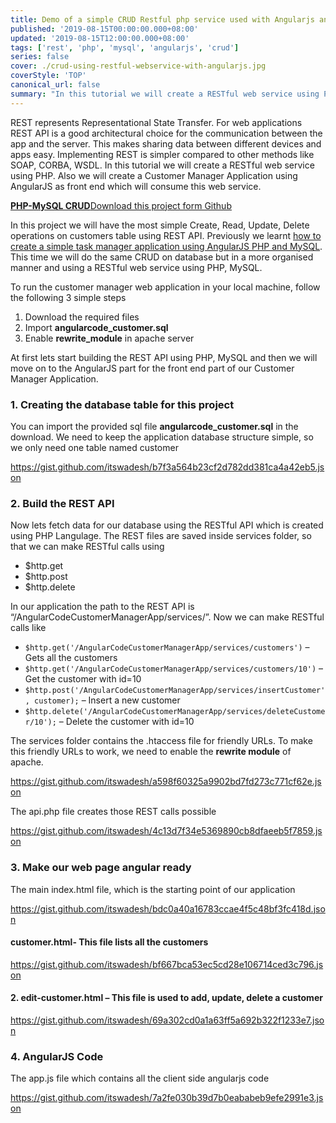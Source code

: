 ```yaml
---
title: Demo of a simple CRUD Restful php service used with Angularjs and Mysql
published: '2019-08-15T00:00:00.000+08:00'
updated: '2019-08-15T12:00:00.000+08:00'
tags: ['rest', 'php', 'mysql', 'angularjs', 'crud']
series: false
cover: ./crud-using-restful-webservice-with-angularjs.jpg
coverStyle: 'TOP'
canonical_url: false
summary: "In this tutorial we will create a RESTful web service using PHP. Also we will create a Customer Manager Application using AngularJS as front end"
---
```

REST represents Representational State Transfer. For web applications REST API is a good architectural choice for the communication between the app and the server. This makes sharing data between different devices and apps easy. Implementing REST is simpler compared to other methods like SOAP, CORBA, WSDL. In this tutorial we will create a RESTful web service using PHP. Also we will create a Customer Manager Application using AngularJS as front end which will consume this web service.

<!-- <a href="http://demos.angularcode.com/AngularCodeCustomerManagerApp/" class="button green" target="_blank">Live Demo</a>  -->
<div class="github">
    <a href="https://github.com/itswadesh/simple-restful-api-angularjs" rel="nofollow" target="_blank">
        <b>PHP-MySQL CRUD</b>Download this project form Github
    </a>
</div>

In this project we will have the most simple Create, Read, Update, Delete operations on customers table using REST API. Previously we learnt [how to create a simple task manager application using AngularJS PHP and MySQL](http://angularcode.com/simple-task-manager-application-using-angularjs-php-mysql/ "Simple task manager application using AngularJS PHP MySQL"). This time we will do the same CRUD on database but in a more organised manner and using a RESTful web service using PHP, MySQL.

To run the customer manager web application in your local machine, follow the following 3 simple steps

1.  Download the required files
2.  Import **angularcode\_customer.sql**
3.  Enable **rewrite\_module** in apache server

At first lets start building the REST API using PHP, MySQL and then we will move on to the AngularJS part for the front end part of our Customer Manager Application.

### 1\. Creating the database table for this project

You can import the provided sql file **angularcode\_customer.sql** in the download. We need to keep the application database structure simple, so we only need one table named customer

https://gist.github.com/itswadesh/b7f3a564b23cf2d782dd381ca4a42eb5.json

### 2\. Build the REST API

Now lets fetch data for our database using the RESTful API which is created using PHP Langulage. The REST files are saved inside services folder, so that we can make RESTful calls using

*   $http.get
*   $http.post
*   $http.delete

In our application the path to the REST API is “/AngularCodeCustomerManagerApp/services/”. Now we can make RESTful calls like

*   `$http.get('/AngularCodeCustomerManagerApp/services/customers')` – Gets all the customers
*   `$http.get('/AngularCodeCustomerManagerApp/services/customers/10')` – Get the customer with id=10
*   `$http.post('/AngularCodeCustomerManagerApp/services/insertCustomer', customer);` – Insert a new customer
*   `$http.delete('/AngularCodeCustomerManagerApp/services/deleteCustomer/10');` – Delete the customer with id=10

The services folder contains the .htaccess file for friendly URLs. To make this friendly URLs to work, we need to enable the **rewrite module** of apache.

https://gist.github.com/itswadesh/a598f60325a9902bd7fd273c771cf62e.json

The api.php file creates those REST calls possible

https://gist.github.com/itswadesh/4c13d7f34e5369890cb8dfaeeb5f7859.json

### 3\. Make our web page angular ready

The main index.html file, which is the starting point of our application

https://gist.github.com/itswadesh/bdc0a40a16783ccae4f5c48bf3fc418d.json

#### customer.html- This file lists all the customers

https://gist.github.com/itswadesh/bf667bca53ec5cd28e106714ced3c796.json

#### 2\. edit-customer.html – This file is used to add, update, delete a customer

https://gist.github.com/itswadesh/69a302cd0a1a63ff5a692b322f1233e7.json

### 4\. AngularJS Code

The app.js file which contains all the client side angularjs code

https://gist.github.com/itswadesh/7a2fe030b39d7b0eababeb9efe2991e3.json